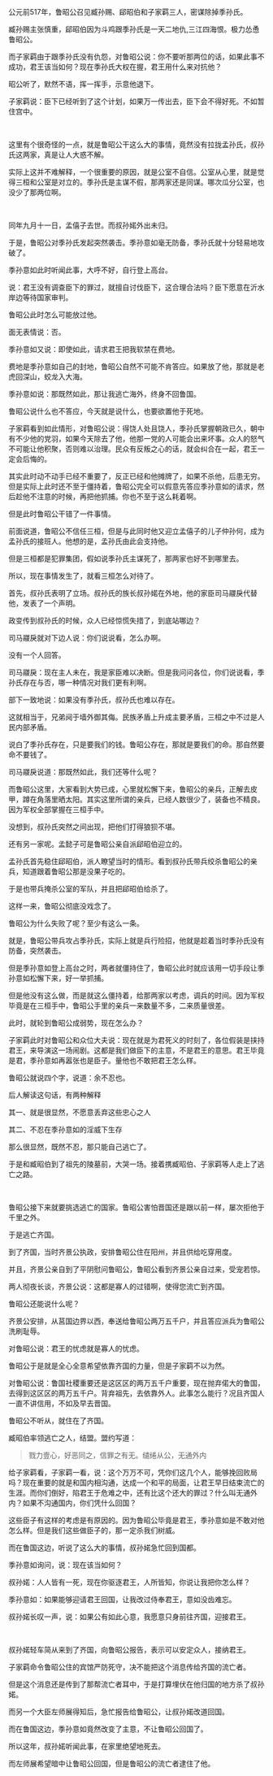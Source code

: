 <p>公元前517年，鲁昭公召见臧孙赐、郈昭伯和子家羁三人，密谋除掉季孙氏。</p><p>臧孙赐主张慎重，郈昭伯因为斗鸡跟季孙氏是一天二地仇,三江四海恨。极力怂恿鲁昭公。</p><p>而子家羁由于跟季孙氏没有仇怨，对鲁昭公说：你不要听那两位的话，如果此事不成功，君王该当如何？现在季孙氏大权在握，君王用什么来对抗他？</p><p>昭公听了，默然不语，挥一挥手，示意他退下。</p><p>子家羁说：臣下已经听到了这个计划，如果万一传出去，臣下会不得好死。不如暂住宫中。</p><p><br></p><p>这里有个很奇怪的一点，就是鲁昭公干这么大的事情，竟然没有拉拢孟孙氏，叔孙氏这两家，真是让人大惑不解。</p><p>实际上这并不难解释，一个很重要的原因，就是公室不自信。公室从心里，就是觉得三桓和公室是对立的。季孙氏是主谋不假，那两家还是同谋。哪次瓜分公室，也没少了那两位啊。</p><p><br></p><p>同年九月十一日，孟僖子去世。而叔孙婼外出未归。</p><p>于是，鲁昭公对季孙氏发起突然袭击。季孙意如毫无防备，季孙氏就十分轻易地攻破了。</p><p>季孙意如此时听闻此事，大呼不好，自行登上高台。</p><p>说：君王没有调查臣下的罪过，就擅自讨伐臣下，这合理合法吗？臣下愿意在沂水岸边等待国家审判。</p><p>鲁昭公此时怎么可能放过他。</p><p>面无表情说：否。</p><p>季孙意如又说：即使如此，请求君王把我软禁在费地。</p><p>费地是季孙意如自己的封地，鲁昭公自然不可能不肯答应。如果放了他，那就是老虎回深山，蛟龙入大海。</p><p>季孙意如说：那既然如此，那让我逃亡海外，终身不回鲁国。</p><p>鲁昭公说什么也不答应，今天就是说什么，也要欲置他于死地。</p><p>子家羁看到如此情形，对鲁昭公说：得饶人处且饶人，季孙氏掌握朝政已久，朝中有不少他的党羽，如果今天除去了他，他那一党的人可能会出来坏事。众人的怒气不可能让他积聚，否则难以治理。民众有反叛之心的话，就会纠合在一起，君王一定会后悔的。</p><p>其实此时动不动手已经不重要了，反正已经和他摊牌了，如果不杀他，后患无穷。但是实际上此时还不至于僵持着，鲁昭公完全可以假意先答应季孙意如的请求，然后趁他不注意的时候，再把他抓捕。你也不至于这么耗着啊。</p><p>但是此时鲁昭公干错了一件事情。</p><p>前面说道，鲁昭公不信任三桓，但是与此同时他又迎立孟僖子的儿子仲孙何，成为孟孙氏的接班人。他想的是，孟孙氏由此会支持他。</p><p>但是三桓都是犯罪集团，假如说季孙氏主谋死了，那两家也好不到哪里去。</p><p>所以，现在事情发生了，就看三桓怎么对待了。</p><p>首先，叔孙氏表明了立场。叔孙氏的族长叔孙婼在外地，他的家臣司马鬷戾代替他，发表了一个声明。</p><p>政变传到叔孙氏的时候，众人已经惊慌失措了，到底站哪边？</p><p>司马鬷戾就对下边人说：你们说说看，怎么办啊。</p><p>没有一个人回答。</p><p>司马鬷戾：现在主人未在，我是家臣难以决断。但是我问问各位，你们说说看，季孙氏存在与否，哪一种情况对我们更有利啊。</p><p>部下一致地说：如果没有季孙氏，叔孙氏也难以存在。</p><p>这就相当于，兄弟阋于墙外御其侮。民族矛盾上升成主要矛盾，三桓之中不过是人民内部矛盾。</p><p>说白了季孙氏存在，只是要我们的钱。鲁昭公存在，那就是要我们的命。那自然要命不要钱了。</p><p>司马鬷戾说道：那既然如此，我们还等什么呢？</p><p>而鲁昭公这里，大家看到大势已成，心里就松懈下来，鲁昭公的亲兵，正解去皮甲，蹲在角落里晒太阳。其实这里所谓的亲兵，已经人数很少了，装备也不精良。因为军权全部掌握在三桓手中。</p><p>没想到，叔孙氏突然之间出现，把他们打得狼狈不堪。</p><p>还有另一家呢。孟懿子可是鲁昭公亲自派郈昭伯迎立的。</p><p>孟孙氏首先稳住郈昭伯，派人瞭望当时的情形。看到叔孙氏带兵绞杀鲁昭公的亲兵，知道跟着鲁昭公那是没果子吃的。</p><p>于是也带兵掩杀公室的军队，并且把郈昭伯给杀了。</p><p>这样一来，鲁昭公彻底没戏念了。</p><p>鲁昭公为什么失败了呢？至少有这么一条。</p><p>就是，鲁昭公带兵攻占季孙氏，实际上就是兵行险招，他就是趁着当时季孙氏没有防备，突然袭击。</p><p>但是季孙意如登上高台之时，两者就僵持住了，鲁昭公此时就应该用一切手段让季孙意如松懈下来，好一举抓捕。</p><p>但是他没有这么做，而是就这么僵持着，给那两家以考虑，调兵的时间。因为军权毕竟是在三桓手中，鲁昭公手里的亲兵一来数量不多，二来质量很差。</p><p>此时，就轮到鲁昭公成弱势，现在怎么办？</p><p>子家羁此时对鲁昭公和众位大夫说：现在就是为君死义的时刻了，各位假装是挟持君王，来导演这一场闹剧。这都是我们做臣下的主意，不是君王的意思。君王毕竟是君，季孙意如再嚣张也是臣子。量他也不敢把君王怎么样。</p><p>鲁昭公就说四个字，说道：余不忍也。</p><p>后人解读这句话，有两种解释</p><p>其一、就是很显然，不愿意丢弃这些忠心之人</p><p>其二、不忍在季孙意如的淫威下生存</p><p>那么很显然，既然不忍，那只能自己逃亡了。</p><p>于是和臧昭伯到了祖先的陵墓前，大哭一场。接着携臧昭伯、子家羁等人走上了逃亡之路。</p><p><br></p><p>鲁昭公接下来就要挑选逃亡的国家。鲁昭公害怕晋国还是跟以前一样，屡次拒他于千里之外。</p><p>于是逃亡齐国。</p><p>到了齐国，当时齐景公执政，安排鲁昭公住在阳州，并且供给吃穿用度。</p><p>并且，齐景公亲自到了平阴慰问鲁昭公，鲁昭公看到齐景公亲自过来，受宠若惊。</p><p>两人彻夜长谈，齐景公说：这都是寡人的过错啊，使得您流亡到齐国。</p><p>鲁昭公还能说什么呢？</p><p>齐景公安排，从莒国边界以西，奉送给鲁昭公两万五千户，并且答应派兵为鲁昭公洗刷耻辱。</p><p>对鲁昭公说：君王的忧虑就是寡人的忧虑。</p><p>鲁昭公于是就是全心全意希望依靠齐国的力量，但是子家羁不以为然。</p><p>对鲁昭公说：鲁国社稷重要还是这区区的两万五千户重要，现在抛弃偌大的鲁国，去得到这区区的两万五千户。背弃祖先，去依靠外人。此事怎么能行？况且齐国人一直不讲信用，不如及早去晋国。</p><p>鲁昭公不听从，就住在了齐国。</p><p>臧昭伯率领逃亡之人，结盟。盟约写道：</p><blockquote>戮力壹心，好恶同之，信罪之有无。缱绻从公，无通外内</blockquote><p>给子家羁看，子家羁一看，说：这个万万不可，凭你们这几个人，能够挽回败局吗？现在重要的就是和国内相沟通，达成一个和平的局面，让君王早日结束流亡的生涯。而你们倒好，陷君王于危难之中，还有比这个还大的罪过？什么叫无通外内？如果不沟通国内，你们凭什么回国？</p><p>这些臣子有这样的考虑是有原因的。因为鲁昭公毕竟是君王，季孙意如是不敢对他怎么样。但是我们这些做臣子的，那一定杀我们树威。</p><p>而在鲁国这边，听说了这么大的事情，叔孙婼急忙回到国都。</p><p>季孙意如询问，说：现在该当如何？</p><p>叔孙婼：人人皆有一死，现在你驱逐君王，人所皆知，你说让我把你怎么样？</p><p>季孙意如：如果能够迎请君王回国，让我改过侍奉君王，意如没齿难忘。</p><p>叔孙婼长叹一声，说：如果公有如此心意，我愿意只身前往齐国，迎接君王。</p><p><br></p><p>叔孙婼轻车简从来到了齐国，向鲁昭公报告，表示可以安定众人，接纳君王。</p><p>子家羁命令鲁昭公住的宾馆严防死守，决不能把这个消息传给齐国的流亡者。</p><p>但是这个消息还是传到了那帮流亡者耳中，于是打算埋伏在他归国的地方杀了叔孙婼。</p><p>而另一个大臣左师展得知后，急忙报告给鲁昭公，让叔孙婼改道回国。</p><p>而在鲁国这边，季孙意如竟然改变了主意，不让鲁昭公回国了。</p><p>所以这年，叔孙婼听闻此事，在家里绝望地死去。</p><p>而左师展希望暗中让鲁昭公回国，但是鲁昭公的流亡者逮住了他。</p><p></p><p></p><p></p><p></p><p></p><p></p><p></p><p></p><p></p><p></p><p></p><p></p><p></p><p></p><p></p><p></p><p></p><p></p><p></p><p></p><p></p><p></p><p></p><p></p><p></p><p></p><p></p><p></p><p></p><p></p>